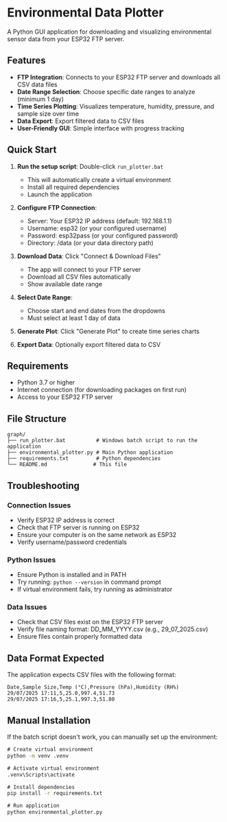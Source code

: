 # Environmental Data Plotter

A Python GUI application for downloading and visualizing environmental sensor data from your ESP32 FTP server.

## Features

- **FTP Integration**: Connects to your ESP32 FTP server and downloads all CSV data files
- **Date Range Selection**: Choose specific date ranges to analyze (minimum 1 day)
- **Time Series Plotting**: Visualizes temperature, humidity, pressure, and sample size over time
- **Data Export**: Export filtered data to CSV files
- **User-Friendly GUI**: Simple interface with progress tracking

## Quick Start

1. **Run the setup script**: Double-click `run_plotter.bat`
   - This will automatically create a virtual environment
   - Install all required dependencies
   - Launch the application

2. **Configure FTP Connection**:
   - Server: Your ESP32 IP address (default: 192.168.1.1)
   - Username: esp32 (or your configured username)
   - Password: esp32pass (or your configured password)
   - Directory: /data (or your data directory path)

3. **Download Data**: Click "Connect & Download Files"
   - The app will connect to your FTP server
   - Download all CSV files automatically
   - Show available date range

4. **Select Date Range**:
   - Choose start and end dates from the dropdowns
   - Must select at least 1 day of data

5. **Generate Plot**: Click "Generate Plot" to create time series charts

6. **Export Data**: Optionally export filtered data to CSV

## Requirements

- Python 3.7 or higher
- Internet connection (for downloading packages on first run)
- Access to your ESP32 FTP server

## File Structure

```
graph/
├── run_plotter.bat          # Windows batch script to run the application
├── environmental_plotter.py # Main Python application
├── requirements.txt         # Python dependencies
└── README.md               # This file
```

## Troubleshooting

### Connection Issues
- Verify ESP32 IP address is correct
- Check that FTP server is running on ESP32
- Ensure your computer is on the same network as ESP32
- Verify username/password credentials

### Python Issues
- Ensure Python is installed and in PATH
- Try running: `python --version` in command prompt
- If virtual environment fails, try running as administrator

### Data Issues
- Check that CSV files exist on the ESP32 FTP server
- Verify file naming format: DD_MM_YYYY.csv (e.g., 29_07_2025.csv)
- Ensure files contain properly formatted data

## Data Format Expected

The application expects CSV files with the following format:
```
Date,Sample Size,Temp (°C),Pressure (hPa),Humidity (RH%)
29/07/2025 17:11,5,25.0,997.4,51.73
29/07/2025 17:16,5,25.1,997.3,51.80
```

## Manual Installation

If the batch script doesn't work, you can manually set up the environment:

```cmd
# Create virtual environment
python -m venv .venv

# Activate virtual environment
.venv\Scripts\activate

# Install dependencies
pip install -r requirements.txt

# Run application
python environmental_plotter.py
```
